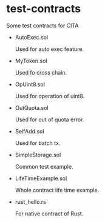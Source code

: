 # test-contracts

Some test contracts for CITA

* AutoExec.sol

    Used for auto exec feature.

* MyToken.sol

    Used fo cross chain.

* OpUint8.sol

    Used for operation of uint8.

* OutQuota.sol

    Used for out of quota error.

* SelfAdd.sol

    Used for batch tx.

* SimpleStorage.sol

    Common test example.

* LifeTimeExample.sol

    Whole contract life time example.

* rust_hello.rs

    For native contract of Rust.
